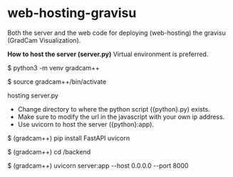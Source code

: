 # web-hosting-gravisu
Both the server and the web code for deploying (web-hosting) the gravisu (GradCam Visualization).


**How to host the server (server.py)**
Virtual environment is preferred.

$ python3 -m venv gradcam++

$ source gradcam++/bin/activate


hosting server.py
* Change directory to where the python script ({python}.py) exists.
* Make sure to modify the url in the javascript with your own ip address.
* Use uvicorn to host the server ({python}:app).

$ (gradcam++) pip install FastAPI uvicorn

$ (gradcam++) cd /backend

$ (gradcam++) uvicorn server:app --host 0.0.0.0 --port 8000
